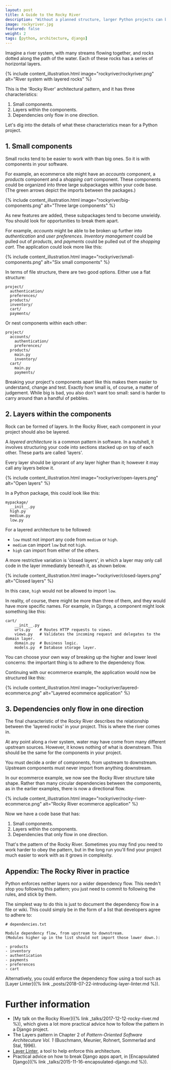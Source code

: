 ```yaml
---
layout: post
title: A Guide to the Rocky River
description: "Without a planned structure, larger Python projects can become a complicated web of interdependencies. The Rocky River is an architectural pattern to help make larger projects easier to work with."
image: rockyriver.jpg
featured: false
weight: 2
tags: [python, architecture, django]
---
```


Imagine a river system, with many streams flowing together, and rocks dotted along the path of the water.
Each of these rocks has a series of horizontal layers.

{% include content_illustration.html image="rockyriver/rockyriver.png" alt="River system with layered rocks" %}

This is the 'Rocky River' architectural pattern, and it has three characteristics:

1. Small components.
2. Layers within the components.
3. Dependencies only flow in one direction.

Let's dig into the details of what these characteristics mean for a Python project.

## 1. Small components

Small rocks tend to be easier to work with than big ones. So it is with components in your software.

For example, an ecommerce site might have an *accounts* component, a *products* component and a *shopping cart* component.
These components could be organized into three large subpackages within your code base. (The green arrows depict
the imports between the packages.) 

{% include content_illustration.html image="rockyriver/big-components.png" alt="Three large components" %}

As new features are added, these subpackages tend to become unwieldy. You should look for opportunities to break them apart.

For example, *accounts* might be able to be broken up further into *authentication* and *user preferences*. *Inventory
management* could be pulled out of *products*, and *payments* could be pulled out of the *shopping cart*. The application
could look more like this:

{% include content_illustration.html image="rockyriver/small-components.png" alt="Six small components" %}

In terms of file structure, there are two good options. Either use a flat structure:

```
project/
  authentication/
  preferences/
  products/
  inventory/
  cart/
  payments/
```

Or nest components within each other:

```
project/
  accounts/
    authentication/
    preferences/
  products/
    main.py
    inventory/
  cart/
    main.py
    payments/
```

Breaking your project's components apart like this makes them
easier to understand, change and test. Exactly how small is, of course, a matter of judgement.
While big is bad, you also don't want too small: sand is harder to carry around than a handful of pebbles.

## 2. Layers within the components

Rock can be formed of layers. In the Rocky River, each component in your project should also be layered.

A *layered architecture* is a common pattern in software. In a nutshell, it involves structuring your code
into sections stacked up on top of each other. These parts are called 'layers'.

Every layer should be ignorant of any layer higher than it; however it may call any layers below it.

{% include content_illustration.html image="rockyriver/open-layers.png" alt="Open layers" %}

In a Python package, this could look like this:

```
mypackage/
  __init__.py
  high.py
  medium.py
  low.py
```

For a layered architecture to be followed:

- `low` must not import any code from `medium` or `high`.
- `medium` can import `low` but not `high`.
- `high` can import from either of the others.

A more restrictive variation is 'closed layers', in which a layer may only call code in the layer immediately
beneath it, as shown below.

{% include content_illustration.html image="rockyriver/closed-layers.png" alt="Closed layers" %}

In this case, `high` would not be allowed to import `low`.

In reality, of course, there might be more than three of them, and they would have more specific names. For example, in
Django, a component might look something like this:

```
cart/
    __init__.py
    urls.py    # Routes HTTP requests to views.
    views.py   # Validates the incoming request and delegates to the domain layer.
    domain.py  # Business logic.
    models.py  # Database storage layer.
```

You can choose your own way of breaking up the higher and lower level concerns: the important thing is to adhere to the
dependency flow.

Continuing with our ecommerce example, the application would now be structured like this:

{% include content_illustration.html image="rockyriver/layered-ecommerce.png" alt="Layered ecommerce application" %}

## 3. Dependencies only flow in one direction

The final characteristic of the Rocky River describes the relationship between the 'layered rocks' in your project.
This is where the river comes in.

At any point along a river system, water may have come from many different upstream sources. However, it knows nothing
of what is downstream. This should be the same for the components in your project.

You must decide a order of components, from upstream to downstream. Upstream components must never import from anything
downstream.

In our ecommerce example, we now see the Rocky River structure take shape. Rather than many circular dependencies
between the components, as in the earlier examples, there is now a directional flow.

{% include content_illustration.html image="rockyriver/rocky-river-ecommerce.png" alt="Rocky River ecommerce application" %}

Now we have a code base that has:

1. Small components.
2. Layers within the components.
3. Dependencies that only flow in one direction.

That's the pattern of the Rocky River. Sometimes you may find you need to work harder to obey the pattern, but
in the long run you'll find your project much easier to work with as it grows in complexity.

## Appendix: The Rocky River in practice

Python enforces neither layers nor a wider dependency flow. This needn't stop you following this pattern;
you just need to commit to following the rules, and stick by them.

The simplest way to do this is just to document the dependency flow in a file or wiki. This could simply be in the
form of a list that developers agree to adhere to:

```
# dependencies.txt

Module dependency flow, from upstream to downstream.
(Modules higher up in the list should not import those lower down.):

- products
- inventory
- authentication
- payments
- preferences
- cart
```

Alternatively, you could enforce the dependency flow using a tool such as
[Layer Linter]({% link _posts/2018-07-22-introducing-layer-linter.md %}).


# Further information

- [My talk on the Rocky River]({% link _talks/2017-12-12-rocky-river.md %}), which gives a lot more practical advice
how to follow the pattern in a Django project.
- The Layers pattern in Chapter 2 of <em>Pattern-Oriented Software Architecuture Vol. 1</em> (Buschmann, Meunier, Rohnert, Sommerlad and Stal, 1996).
- [Layer Linter](https://layer-linter.readthedocs.io), a tool to help enforce this architecture.
- Practical advice on how to break Django apps apart, in [Encapsulated Django]({% link _talks/2015-11-16-encapsulated-django.md %}).



